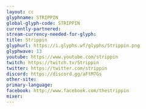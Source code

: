 ```yaml
---
layout: cc
glyphname: STRIPPIN
global-glyph-code: STRIPPIN
currently-partnered: 
stream-currency-needed-for-glyph: 
title: Strippin
glyphurl: https://i.glyphs.wf/glyphs/Strippin.png
glyphwave: 13
youtube: https://www.youtube.com/strippin
twitch: https://twitch.tv/Strippin
twitter: https://twitter.com/strippin
discord: https://discord.gg/aFtM7Gs
other-site: 
primary-language: 
facebook: http://www.facebook.com/thestrippin
mixer: 
---
```


